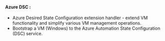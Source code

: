 #### Azure DSC :
- Azure Desired State Configuration extension handler - extend VM functionality and simplify various VM management operations.
- Bootstrap a VM (Windows) to the Azure Automation State Configuration (DSC) service.
